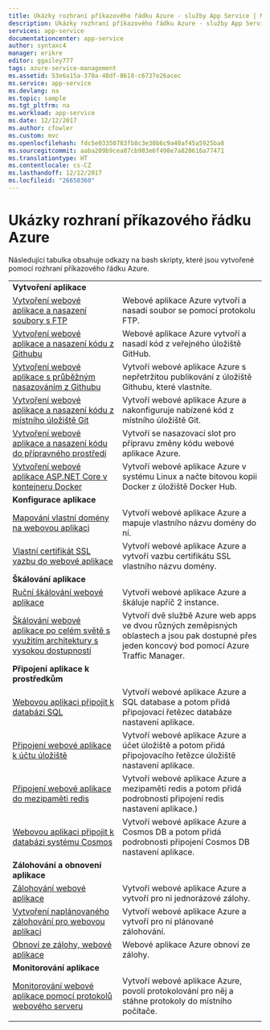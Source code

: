 ```yaml
---
title: Ukázky rozhraní příkazového řádku Azure - služby App Service | Microsoft Docs
description: Ukázky rozhraní příkazového řádku Azure - služby App Service
services: app-service
documentationcenter: app-service
author: syntaxc4
manager: erikre
editor: ggailey777
tags: azure-service-management
ms.assetid: 53e6a15a-370a-48df-8618-c6737e26acec
ms.service: app-service
ms.devlang: na
ms.topic: sample
ms.tgt_pltfrm: na
ms.workload: app-service
ms.date: 12/12/2017
ms.author: cfowler
ms.custom: mvc
ms.openlocfilehash: fdc5e03350783fb8c3e30b6c9a40af45a5925ba8
ms.sourcegitcommit: aaba209b9cea87cb983e6f498e7a820616a77471
ms.translationtype: HT
ms.contentlocale: cs-CZ
ms.lasthandoff: 12/12/2017
ms.locfileid: "26658360"
---
```

# <a name="azure-cli-samples"></a>Ukázky rozhraní příkazového řádku Azure

Následující tabulka obsahuje odkazy na bash skripty, které jsou vytvořené pomocí rozhraní příkazového řádku Azure.

| | |
|-|-|
|**Vytvoření aplikace**||
| [Vytvoření webové aplikace a nasazení soubory s FTP](./scripts/app-service-cli-deploy-ftp.md?toc=%2fcli%2fazure%2ftoc.json)| Webové aplikace Azure vytvoří a nasadí soubor se pomocí protokolu FTP. |
| [Vytvoření webové aplikace a nasazení kódu z Githubu](./scripts/app-service-cli-deploy-github.md?toc=%2fcli%2fazure%2ftoc.json)| Webové aplikace Azure vytvoří a nasadí kód z veřejného úložiště GitHub. |
| [Vytvoření webové aplikace s průběžným nasazováním z Githubu](./scripts/app-service-cli-continuous-deployment-github.md?toc=%2fcli%2fazure%2ftoc.json)| Vytvoří webové aplikace Azure s nepřetržitou publikování z úložiště Githubu, které vlastníte. |
| [Vytvoření webové aplikace a nasazení kódu z místního úložiště Git](./scripts/app-service-cli-deploy-local-git.md?toc=%2fcli%2fazure%2ftoc.json) | Vytvoří webové aplikace Azure a nakonfiguruje nabízené kód z místního úložiště Git. |
| [Vytvoření webové aplikace a nasazení kódu do přípravného prostředí](./scripts/app-service-cli-deploy-staging-environment.md?toc=%2fcli%2fazure%2ftoc.json) | Vytvoří se nasazovací slot pro přípravu změny kódu webové aplikace Azure. |
| [Vytvoření webové aplikace ASP.NET Core v kontejneru Docker](./scripts/app-service-cli-linux-docker-aspnetcore.md?toc=%2fcli%2fazure%2ftoc.json)| Vytvoří webové aplikace Azure v systému Linux a načte bitovou kopii Docker z úložiště Docker Hub. |
|**Konfigurace aplikace**||
| [Mapování vlastní domény na webovou aplikaci](./scripts/app-service-cli-configure-custom-domain.md?toc=%2fcli%2fazure%2ftoc.json)| Vytvoří webové aplikace Azure a mapuje vlastního názvu domény do ní. |
| [Vlastní certifikát SSL vazbu do webové aplikace](./scripts/app-service-cli-configure-ssl-certificate.md?toc=%2fcli%2fazure%2ftoc.json)| Vytvoří webové aplikace Azure a vytvoří vazbu certifikátu SSL vlastního názvu domény. |
|**Škálování aplikace**||
| [Ruční škálování webové aplikace](./scripts/app-service-cli-scale-manual.md?toc=%2fcli%2fazure%2ftoc.json) | Vytvoří webové aplikace Azure a škáluje napříč 2 instance. |
| [Škálování webové aplikace po celém světě s využitím architektury s vysokou dostupností](./scripts/app-service-cli-scale-high-availability.md?toc=%2fcli%2fazure%2ftoc.json) | Vytvoří dvě službě Azure web apps ve dvou různých zeměpisných oblastech a jsou pak dostupné přes jeden koncový bod pomocí Azure Traffic Manager. |
|**Připojení aplikace k prostředkům**||
| [Webovou aplikaci připojit k databázi SQL](./scripts/app-service-cli-app-service-sql.md?toc=%2fcli%2fazure%2ftoc.json)| Vytvoří webové aplikace Azure a SQL database a potom přidá připojovací řetězec databáze nastavení aplikace. |
| [Připojení webové aplikace k účtu úložiště](./scripts/app-service-cli-app-service-storage.md?toc=%2fcli%2fazure%2ftoc.json)| Vytvoří webové aplikace Azure a účet úložiště a potom přidá připojovacího řetězce úložiště nastavení aplikace. |
| [Připojení webové aplikace do mezipaměti redis](./scripts/app-service-cli-app-service-redis.md?toc=%2fcli%2fazure%2ftoc.json) | Vytvoří webové aplikace Azure a mezipaměti redis a potom přidá podrobnosti připojení redis nastavení aplikace.) |
| [Webovou aplikaci připojit k databázi systému Cosmos](./scripts/app-service-cli-app-service-documentdb.md?toc=%2fcli%2fazure%2ftoc.json) | Vytvoří webové aplikace Azure a Cosmos DB a potom přidá podrobnosti připojení Cosmos DB nastavení aplikace. |
|**Zálohování a obnovení aplikace**||
| [Zálohování webové aplikace](./scripts/app-service-cli-backup-onetime.md?toc=%2fcli%2fazure%2ftoc.json) | Vytvoří webové aplikace Azure a vytvoří pro ni jednorázové zálohy. |
| [Vytvoření naplánovaného zálohování pro webovou aplikaci](./scripts/app-service-cli-backup-scheduled.md?toc=%2fcli%2fazure%2ftoc.json) | Vytvoří webové aplikace Azure a vytvoří pro ni plánované zálohování. |
| [Obnoví ze zálohy, webové aplikace](./scripts/app-service-cli-backup-restore.md?toc=%2fcli%2fazure%2ftoc.json) | Webové aplikace Azure obnoví ze zálohy. |
|**Monitorování aplikace**||
| [Monitorování webové aplikace pomocí protokolů webového serveru](./scripts/app-service-cli-monitor.md?toc=%2fcli%2fazure%2ftoc.json) | Vytvoří webové aplikace Azure, povolí protokolování pro něj a stáhne protokoly do místního počítače. |
| | |